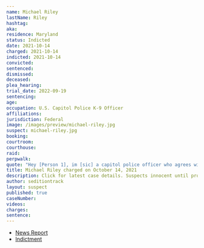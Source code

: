 ```yaml
---
name: Michael Riley
lastName: Riley
hashtag:
aka:
residence: Maryland
status: Indicted
date: 2021-10-14
charged: 2021-10-14
indicted: 2021-10-14
convicted:
sentenced:
dismissed:
deceased:
plea_hearing:
trial_date: 2022-09-19
sentencing:
age:
occupation: U.S. Capitol Police K-9 Officer
affiliations:
jurisdiction: Federal
image: /images/preview/michael-riley.jpg
suspect: michael-riley.jpg
booking:
courtroom:
courthouse:
raid:
perpwalk:
quote: "Hey [Person 1], im [sic] a capitol police officer who agrees with your political stance. Take down the part about being in the building they are currently investigating and everyone who was in the building is going to be charged. Just looking out!"
title: Michael Riley charged on October 14, 2021
description: Click for latest case details. Suspects innocent until proven guilty.
author: seditiontrack
layout: suspect
published: true
caseNumber:
videos:
charges:
sentence:
---
```


- [News Report](https://www.nbcnews.com/politics/politics-news/capitol-police-officer-charged-helping-hide-jan-6-rioter-s-n1281654)
- [Indictment](https://s3.documentcloud.org/documents/21085728/10-14-21-us-v-michael-riley-indictment.pdf)
